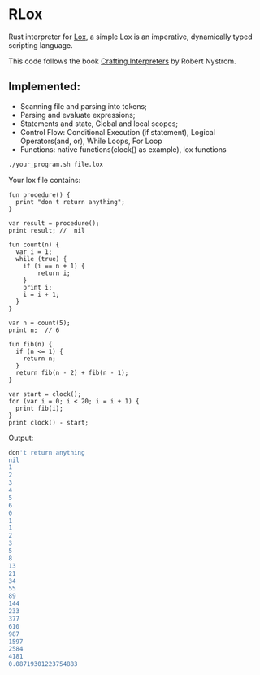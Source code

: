 # RLox

Rust interpreter for
[Lox](https://craftinginterpreters.com/the-lox-language.html), a simple
Lox is an imperative, dynamically typed scripting language.

This code follows the book
[Crafting Interpreters](https://craftinginterpreters.com/) by Robert Nystrom.

## Implemented:

- Scanning file and parsing into tokens;
- Parsing and evaluate expressions;
- Statements and state, Global and local scopes;
- Control Flow: Conditional Execution (if statement), Logical Operators(and, or), While Loops, For Loop
- Functions: native functions(clock() as example), lox functions

```bash
./your_program.sh file.lox
```

Your lox file contains:

```file.lox
fun procedure() {
  print "don't return anything";
}

var result = procedure();
print result; //  nil

fun count(n) {
  var i = 1;
  while (true) {
    if (i == n + 1) {
        return i;
    }
    print i;
    i = i + 1;
  }
}

var n = count(5);
print n;  // 6

fun fib(n) {
  if (n <= 1) {
    return n;
  }
  return fib(n - 2) + fib(n - 1);
}

var start = clock();
for (var i = 0; i < 20; i = i + 1) {
  print fib(i);
}
print clock() - start;
```

Output:

```bash
don't return anything
nil
1
2
3
4
5
6
0
1
1
2
3
5
8
13
21
34
55
89
144
233
377
610
987
1597
2584
4181
0.08719301223754883
```